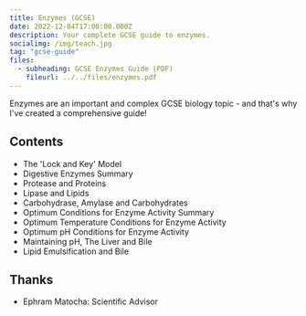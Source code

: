 ```yaml
---
title: Enzymes (GCSE)
date: 2022-12-04T17:00:00.000Z
description: Your complete GCSE guide to enzymes.
socialimg: /img/teach.jpg
tag: "gcse-guide"
files:
  - subheading: GCSE Enzymes Guide (PDF)
    fileurl: ../../files/enzymes.pdf
---
```


Enzymes are an important and complex GCSE biology topic - and that's why I've created a comprehensive guide!

## Contents

- The 'Lock and Key' Model
- Digestive Enzymes Summary
- Protease and Proteins
- Lipase and Lipids
- Carbohydrase, Amylase and Carbohydrates
- Optimum Conditions for Enzyme Activity Summary
- Optimum Temperature Conditions for Enzyme Activity
- Optimum pH Conditions for Enzyme Activity
- Maintaining pH, The Liver and Bile
- Lipid Emulsification and Bile

## Thanks

- Ephram Matocha: Scientific Advisor
